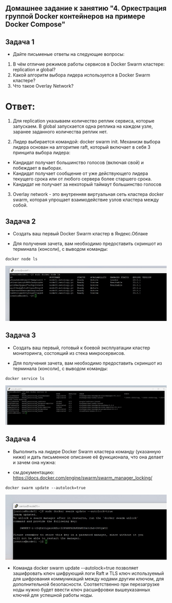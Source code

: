 ## Домашнее задание к занятию "4. Оркестрация группой Docker контейнеров на примере Docker Compose"

## Задача 1

- Дайте письменые ответы на следующие вопросы:

1) В чём отличие режимов работы сервисов в Docker Swarm кластере: replication и global?
2) Какой алгоритм выбора лидера используется в Docker Swarm кластере?
3) Что такое Overlay Network?

# Ответ:

1) Для replication указываем количество реплик сервиса, которые запускаем. В global запускается одна реплика на каждом узле, заранее заданного количества реплик нет.
  
2) Лидер выбирается командой: docker swarm init.
Механизм выбора лидера основан на алгоритме raft, который включает в себя 3 принципа выбора лидера:
- Кандидат получает большинство голосов (включая свой) и побеждает в выборах.
- Кандидат получает сообщение от уже действующего лидера текущего срока или от любого сервера более старшего срока.
- Кандидат не получает за некоторый таймаут большинство голосов

3) Overlay network - это внутренняя виртуальная сеть кластера docker swarm, которая упрощает взаимодействие узлов кластера между собой.
  
## Задача 2

- Создать ваш первый Docker Swarm кластер в Яндекс.Облаке

- Для получения зачета, вам необходимо предоставить скриншот из терминала (консоли), с выводом команды:

```
docker node ls
```

![Ссылка 2](https://github.com/Firewal7/docker-swarm/blob/main/2.jpg)

## Задача 3

- Создать ваш первый, готовый к боевой эксплуатации кластер мониторинга, состоящий из стека микросервисов.

- Для получения зачета, вам необходимо предоставить скриншот из терминала (консоли), с выводом команды:
  
```
docker service ls
```
![Ссылка 3](https://github.com/Firewal7/docker-swarm/blob/main/3.jpg)

## Задача 4 

- Выполнить на лидере Docker Swarm кластера команду (указанную ниже) и дать письменное описание её функционала, что она делает и зачем она нужна:

- см.документацию: https://docs.docker.com/engine/swarm/swarm_manager_locking/

```
docker swarm update --autolock=true
```
![Ссылка 4](https://github.com/Firewal7/docker-swarm/blob/main/4.jpg)

- Команда docker swarm update --autolock=true позволяет зашифровать ключ шифрующий логи Raft и TLS ключ используемый для шифрования коммуникаций между нодами другим ключом, для дополнительной безопасности. Соответственно при перезагрузке ноды нужно будет ввести ключ расшифровки вышеуказанных ключей для успешной работы ноды.